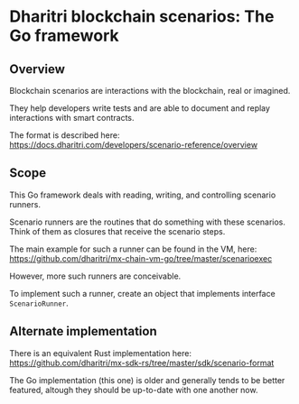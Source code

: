 # Dharitri blockchain scenarios: The Go framework

## Overview

Blockchain scenarios are interactions with the blockchain, real or imagined.

They help developers write tests and are able to document and replay interactions with smart contracts.

The format is described here: https://docs.dharitri.com/developers/scenario-reference/overview


## Scope

This Go framework deals with reading, writing, and controlling scenario runners.

Scenario runners are the routines that do something with these scenarios. Think of them as closures that receive the scenario steps.

The main example for such a runner can be found in the VM, here: https://github.com/dharitri/mx-chain-vm-go/tree/master/scenarioexec

However, more such runners are conceivable.

To implement such a runner, create an object that implements interface `ScenarioRunner`.

## Alternate implementation

There is an equivalent Rust implementation here: https://github.com/dharitri/mx-sdk-rs/tree/master/sdk/scenario-format

The Go implementation (this one) is older and generally tends to be better featured, altough they should be up-to-date with one another now.


